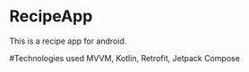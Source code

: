 # RecipeApp
This is a recipe app for android. 

#Technologies used
MVVM, Kotlin, Retrofit, Jetpack Compose
